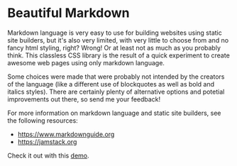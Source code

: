 # Beautiful Markdown

Markdown language is very easy to use for building websites using static site builders, but it's also very limited, with very little to choose from and no fancy html styling, right? Wrong!
Or at least not as much as you probably think. This classless CSS library is the result of a quick experiment to create awesome web pages using only markdown language.

Some choices were made that were probably not intended by the creators of the language (like a different use of blockquotes as well as bold and italics styles). There are certainly plenty of alternative options  and potetial improvements out there, so send me your feedback!

For more information on markdown language and static site builders, see the following resources:
- https://www.markdownguide.org
- https://jamstack.org


Check it out with this [demo](https://bndp.github.io/beautiful-markup).
